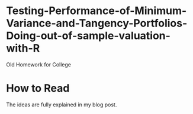 # Testing-Performance-of-Minimum-Variance-and-Tangency-Portfolios-Doing-out-of-sample-valuation-with-R
Old Homework for College

# How to Read

The ideas are fully explained in my blog post. 

